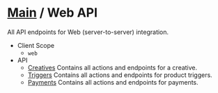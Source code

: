 [Main](https://github.com/Causemo/api-doc/blob/master/README.md) / Web API
====================
All API endpoints for Web (server-to-server) integration. 

- Client Scope
  - `web`
- API 
  - [Creatives](https://github.com/Causemo/api-doc/blob/master/sections/api/1/web/creatives.md) Contains all actions and endpoints for a creative.
  - [Triggers](https://github.com/Causemo/api-doc/blob/master/sections/api/1/web/triggers.md) Contains all actions and endpoints for product triggers.
  - [Payments](https://github.com/Causemo/api-doc/blob/master/sections/api/1/web/payments.md) Contains all actions and endpoints for payments.

